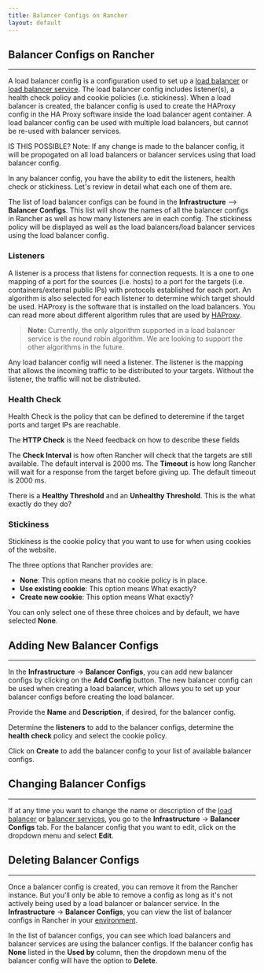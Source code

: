 ```yaml
---
title: Balancer Configs on Rancher
layout: default
---
```


## Balancer Configs on Rancher
---

A load balancer config is a configuration used to set up a [load balancer]({{site.baseurl}}/docs/load-balancers) or [load balancer service]({{site.baseurl}}/docs/services/projects/adding-balancers). The load balancer config includes listener(s), a health check policy and cookie policies (i.e. stickiness). When a load balancer is created, the balancer config is used to create the HAProxy config in the HA Proxy software inside the load balancer agent container. A load balancer config can be used with multiple load balancers, but cannot be re-used with balancer services.

<span class="highlight">IS THIS POSSIBLE? Note: If any change is made to the balancer config, it will be propogated on all load balancers or balancer services using that load balancer config.

In any balancer config, you have the ability to edit the listeners, health check or stickiness. Let's review in detail what each one of them are.</span>

The list of load balancer configs can be found in the **Infrastructure** --> **Balancer Configs**. This list will show the names of all the balancer configs in Rancher as well as how many listeners are in each config. The stickiness policy will be displayed as well as the load balancers/load balancer services using the load balancer config. 

### Listeners 

A listener is a process that listens for connection requests. It is a one to one mapping of a port for the sources (i.e. hosts) to a port for the targets (i.e. containers/external public IPs) with protocols established for each port.  An algorithm is also selected for each listener to determine which target should be used. HAProxy is the software that is installed on the load balancers. You can read more about different algorithm rules that are used by [HAProxy]( http://cbonte.github.io/haproxy-dconv/configuration-1.5.html).

> **Note:** Currently, the only algorithm supported in a load balancer service is the round robin algorithm. We are looking to support the other algorithms in the future.

Any load balancer config will need a listener. The listener is the mapping that allows the incoming traffic to be distributed to your targets. Without the listener, the traffic will not be distributed.

### Health Check 

Health Check is the policy that can be defined to deteremine if the target ports and target IPs are reachable. 

The **HTTP Check** is the <span class="highlight">Need feedback on how to describe these fields</span>

The **Check Interval** is how often Rancher will check that the targets are still available. The default interval is 2000 ms. The **Timeout** is how long Rancher will wait for a response from the target before giving up. The default timeout is 2000 ms. 

There is a **Healthy Threshold** and an **Unhealthy Threshold**. This is the <span class="highlight">what exactly do they do?</span>

### Stickiness

Stickiness is the cookie policy that you want to use for when using cookies of the website. 

The three options that Rancher provides are:
* **None**: This option means that no cookie policy is in place.
* **Use existing cookie**: This option means <span class="highlight">What exactly?</span>
* **Create new cookie**: This option means <span class="highlight">What exactly?</span>

You can only select one of these three choices and by default, we have selected **None**.

## Adding New Balancer Configs
---

In the **Infrastructure** -> **Balancer Configs**, you can add new balancer configs by clicking on the **Add Config** button. The new balancer config can be used when creating a load balancer, which allows you to set up your balancer configs before creating the load balancer. 

Provide the **Name** and **Description**, if desired, for the balancer config. 

Determine the **listeners** to add to the balancer configs, determine the **health check** policy and select the cookie policy.

Click on **Create** to add the balancer config to your list of available balancer configs.

## Changing Balancer Configs
----

If at any time you want to change the name or description of the [load balancer]({{site.baseurl}}/docs/infrastructure/load-balancers/) or [balancer services]({{site.baseurl}}/docs/services/projects/adding-balancers), you go to the **Infrastructure** -> **Balancer Configs** tab. For the balancer config that you want to edit, click on the dropdown menu and select **Edit**.

## Deleting Balancer Configs
---

Once a balancer config is created, you can remove it from the Rancher instance. But you'll only be able to remove a config as long as it's not actively being used by a load balancer or balancer service. In the **Infrastructure** -> **Balancer Configs**, you can view the list of balancer configs in Rancher in your [environment]({{site.baseurl}}/docs/configuration/environment/).

In the list of balancer configs, you can see which load balancers and balancer services are using the balancer configs. If the balancer config has **None** listed in the **Used by** column, then the dropdown menu of the balancer config will have the option to **Delete**.
